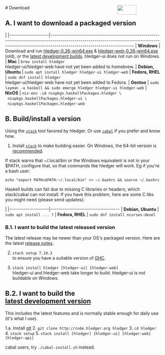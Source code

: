 <div style="float:right; text-align:right; white-space:nowrap; ">
<a style="margin-left:3px;" href="https://flattr.com/submit/auto?user_id=simonmichael&amp;url=http%3A%2F%2Fhledger.org" target="_blank"><img src="//api.flattr.com/button/flattr-badge-large.png" alt="" title="Flattr this" border="0"></a> 
<a href="https://www.paypal.com/cgi-bin/webscr?cmd=_s-xclick&amp;hosted_button_id=5J33NLXYXCYAY"><img width=62 height=31 border=0 src="https://www.paypal.com/en_US/i/btn/x-click-but04.gif" alt=""></a> 
<div style="display:inline-block; position:relative; top:5px; width:62px; height:31px;">
<script data-gratipay-username="simonmichael" data-gratipay-widget="button" src="//grtp.co/v1.js"></script> 
</div>
<a href="https://www.bountysource.com/trackers/536505-simonmichael-hledger"><img border=0 src="https://www.bountysource.com/badge/tracker?tracker_id=536505" alt=""></a> &nbsp;
</div>
# Download
<a name="packaged"></a>

## A. I want to download a packaged version
<!-- <sub>(If the download is out of date or doesn't run on my system, I might troubleshoot or donate to fund improvements)</sub> -->

<style>
tr { vertical-align:top; }
td { padding-bottom:.5em; padding-right:1em; }
td:first-of-type { 
  /* white-space:nowrap; */
  /* width:1%; */
}
a { white-space:nowrap; }
</style>

|
|--------------------|------------------------------------------------------------------------------------------------------------------------------------------------------------------------------------------------------
| **Windows**        | Download and run [hledger-0.26-win64.exe](http://hledger.org/downloads/hledger-0.26-win64.exe) <!-- (or the [32-bit build](http://hledger.org/downloads/hledger-0.26-win32.exe)) --> & [hledger-web-0.26-win64.exe](http://hledger.org/downloads/hledger-web-0.26-win64.exe) (old), or the [latest development builds](developer-guide.html). hledger-ui does not run on Windows.
| **Mac**            | `brew install hledger`<br>hledger-ui/hledger-web have not yet been added to homebrew.
| **Debian, Ubuntu** | `sudo apt install hledger hledger-ui hledger-web`
| **Fedora, RHEL**   | `sudo dnf install hledger`<br>hledger-ui/hledger-web have not yet been added to Fedora.
| **Gentoo**         | `sudo layman -a haskell && sudo emerge hledger hledger-ui hledger-web`
| **NixOS**          | `nix-env -iA nixpkgs.haskellPackages.hledger \`<br>&nbsp;&nbsp;`nixpkgs.haskellPackages.hledger-ui \`<br>&nbsp;&nbsp;`nixpkgs.haskellPackages.hledger-web`

<!--
**on another GNU/Linux\<small>(or can run Linux binaries)</small>**
[hledger.linux-32.zip]()
[hledger-web.linux-32.zip]()
[hledger.linux-64.zip]()
[hledger-web.linux-64.zip]()
Use cabal
-->

<!--
Building and supporting Windows and Mac binaries is costly, so
it's demand-driven - you can indicate demand by making a project
donation of any size. Binaries funded in this way will be linked here.
This is a quick way to help the project and your fellow users!
-->

<a name="released"></a>
## B. Build/install a version
Using the [`stack`](https://docs.haskellstack.org/en/stable/README/) tool favored by hledger. Or use [`cabal`](https://www.haskell.org/cabal/) if you prefer and know how. 

1. Install [`stack`](http://haskellstack.org) to make building easier.
   On Windows, the 64-bit version is [recommended](https://github.com/simonmichael/hledger/issues/275#issuecomment-123834252).

If stack warns that ~/.local/bin or the Windows equivalent is not in your $PATH, configure that, so that commands like hledger will work. Eg if you're a bash user:

    echo "export PATH=$PATH:~/.local/bin" >> ~/.bashrc && source ~/.bashrc

Haskell builds can fail due to missing C libraries or headers, which stack/cabal can not install.
If you have this problem, here are some C libs you might need (please send updates):

|
|--------------------|-----------------------------------
| **Debian, Ubuntu** | `sudo apt install ... ?` 
| **Fedora, RHEL**   | `sudo dnf install ncurses-devel`

### B.1. I want to build the latest released version

The latest release may be newer than your OS's packaged version. 
Here are the latest [release notes](release-notes.html).

2. `stack setup 7.10.3`\
   to ensure you have a suitable version of [GHC](https://www.haskell.org/ghc).

3. `stack install hledger [hledger-ui] [hledger-web]`\
   hledger-ui and hledger-web take longer to build. hledger-ui is not buildable on Windows.

## B.2. I want to build the [latest development version](https://github.com/simonmichael/hledger/commits/master)

This includes the latest features and is normally stable enough for daily use (it's what I use).
<!-- See also the [Developer Guide](http://hledger.org/developer-guide.html). -->

1.a. Install [git](https://en.wikipedia.org/wiki/Git)
2. `git clone http://code.hledger.org hledger`
3. `cd hledger`
4. `stack setup`
5. `stack install [hledger] [hledger-ui] [hledger-web] [hledger-api]`

cabal users, try `./cabal-install.sh` instead.

<a name="unreleased"></a>

<!--
Detailed cabal instructions:
1. Install [GHC](http://haskell.org/ghc) and [cabal](http://haskell.org/cabal/download.html) if needed.
2. Ensure `~/.cabal/bin` or the Windows equivalent is in your `$PATH`.
3. `cabal update`
4. `cabal install alex happy`
5. `mkdir hledger-sandbox`
6. `cd hledger-sandbox`
7. `cabal sandbox init`
8. `cabal install hledger[-ui|-web]` (On Windows, hledger-ui is [not yet supported](https://github.com/coreyoconnor/vty/pull/1).)
9. Ensure this `.../hledger-sandbox/.cabal-sandbox/bin` is in your `$PATH` (or move its contents to ~/.cabal/bin).
-->
<!--
**in a VM**

- if stack or cabal can't run on your OS, maybe this [vagrant image](https://github.com/sciurus/hledger-vagrant) can ?
-->
